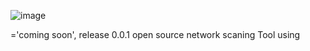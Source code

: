 ![image](https://github.com/0c001null/indra/assets/126085807/d1937b96-7239-41e3-b345-becb83fbe197)


  
  
    
  ='coming soon', release 0.0.1
  open source network scaning Tool using 
